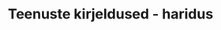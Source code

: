 ---
schema: default
title: Teenuste kirjeldused - haridus
notes: Hariduse valdkonna teenuste kirjeldused
department: ''
category:
  - Goverment services
resources:
  - url: 'http://www.tallinn.ee/teenused?action=avaandmed&valdkond_id=4'
    format: XML
    name: Teenuste kirjeldused - haridus
licence: ''
date_issued: ''
date_modified: ''
organization: Tallinna Linnavalitsus
maintainer_name: Liina Karjane
maintainer_email: liina.karjane@tallinnlv.ee
maintainer_phone: ''
update_rate: Reaalajas
---
